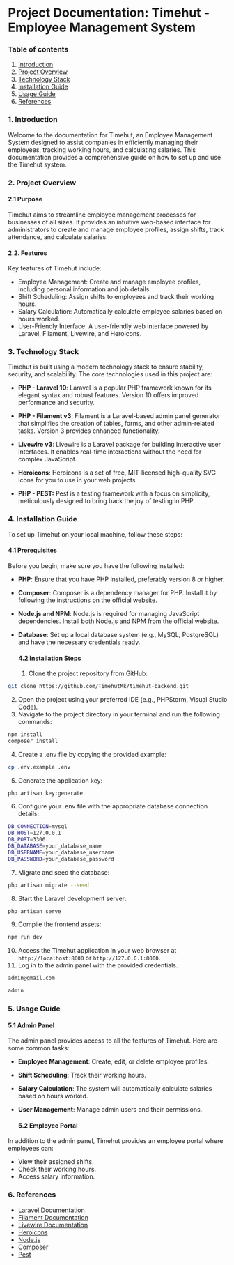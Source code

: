 # Project Documentation: Timehut - Employee Management System

### Table of contents

1. [Introduction](#1-introduction)
2. [Project Overview](#2-project-overview)
3. [Technology Stack](#3-technology-stack)
4. [Installation Guide](#4-installation-guide)
5. [Usage Guide](#5-usage-guide)
8. [References](#6-references)

### 1. Introduction
<p>
    Welcome to the documentation for Timehut, an Employee Management System designed to assist companies in efficiently managing their employees, tracking working hours, and calculating salaries. This documentation provides a comprehensive guide on how to set up and use the Timehut system.
</p>

### 2. Project Overview
#### 2.1 Purpose
<p>
    Timehut aims to streamline employee management processes for businesses of all sizes. It provides an intuitive web-based interface for administrators to create and manage employee profiles, assign shifts, track attendance, and calculate salaries.
</p>

#### 2.2. Features
Key features of Timehut include:

- Employee Management: Create and manage employee profiles, including personal information and job details.
- Shift Scheduling: Assign shifts to employees and track their working hours.
- Salary Calculation: Automatically calculate employee salaries based on hours worked.
- User-Friendly Interface: A user-friendly web interface powered by Laravel, Filament, Livewire, and Heroicons.

### 3. Technology Stack
Timehut is built using a modern technology stack to ensure stability, security, and scalability. The core technologies used in this project are:

- **PHP - Laravel 10**: Laravel is a popular PHP framework known for its elegant syntax and robust features. Version 10 offers improved performance and security.

- **PHP - Filament v3**: Filament is a Laravel-based admin panel generator that simplifies the creation of tables, forms, and other admin-related tasks. Version 3 provides enhanced functionality.

- **Livewire v3**: Livewire is a Laravel package for building interactive user interfaces. It enables real-time interactions without the need for complex JavaScript.

- **Heroicons**: Heroicons is a set of free, MIT-licensed high-quality SVG icons for you to use in your web projects.

- **PHP - PEST:** Pest is a testing framework with a focus on simplicity, meticulously designed to bring back the joy of testing in PHP.

### 4. Installation Guide
To set up Timehut on your local machine, follow these steps:
#### 4.1 Prerequisites
Before you begin, make sure you have the following installed:
- **PHP**: Ensure that you have PHP installed, preferably version 8 or higher.

- **Composer**: Composer is a dependency manager for PHP. Install it by following the instructions on the official website.

- **Node.js and NPM**: Node.js is required for managing JavaScript dependencies. Install both Node.js and NPM from the official website.

- **Database**: Set up a local database system (e.g., MySQL, PostgreSQL) and have the necessary credentials ready.

  #### 4.2 Installation Steps
  1. Clone the project repository from GitHub:
```bash
git clone https://github.com/TimehutMk/timehut-backend.git
```
  2. Open the project using your preferred IDE (e.g., PHPStorm, Visual Studio Code).
  3. Navigate to the project directory in your terminal and run the following commands:
```bash
npm install
composer install
```
  4. Create a .env file by copying the provided example:
```bash
cp .env.example .env
```
  5. Generate the application key:
```bash
php artisan key:generate
```
  6. Configure your .env file with the appropriate database connection details:
```bash
DB_CONNECTION=mysql
DB_HOST=127.0.0.1
DB_PORT=3306
DB_DATABASE=your_database_name
DB_USERNAME=your_database_username
DB_PASSWORD=your_database_password
```
  7. Migrate and seed the database:
```bash
php artisan migrate --seed
```
  8. Start the Laravel development server:
```bash
php artisan serve
```
  9. Compile the frontend assets:
```bash
npm run dev
```
  10. Access the Timehut application in your web browser at `http://localhost:8000` or `http://127.0.0.1:8000`.
  11. Log in to the admin panel with the provided credentials.
```bash
admin@gmail.com
```
```bash
admin
```

### 5. Usage Guide
#### 5.1 Admin Panel
<p>
    The admin panel provides access to all the features of Timehut. Here are some common tasks:
</p>

- **Employee Management**: Create, edit, or delete employee profiles.
- **Shift Scheduling**: Track their working hours.
- **Salary Calculation**: The system will automatically calculate salaries based on hours worked.
- **User Management**: Manage admin users and their permissions.

  #### 5.2 Employee Portal
<p>
    In addition to the admin panel, Timehut provides an employee portal where employees can:
</p>

- View their assigned shifts.
- Check their working hours.
- Access salary information.

### 6. References

- [Laravel Documentation](https://laravel.com/docs/10)
- [Filament Documentation](https://docs.filamentadmin.com/v3/)
- [Livewire Documentation](https://laravel-livewire.com/docs/2.x/)
- [Heroicons](https://heroicons.com/)
- [Node.js](https://nodejs.org/)
- [Composer](https://getcomposer.org/)
- [Pest](https://pestphp.com/)
